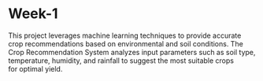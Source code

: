 # Week-1
This project leverages machine learning techniques to provide accurate crop recommendations based on environmental and soil conditions. The Crop Recommendation System analyzes input parameters such as soil type, temperature, humidity, and rainfall to suggest the most suitable crops for optimal yield.
